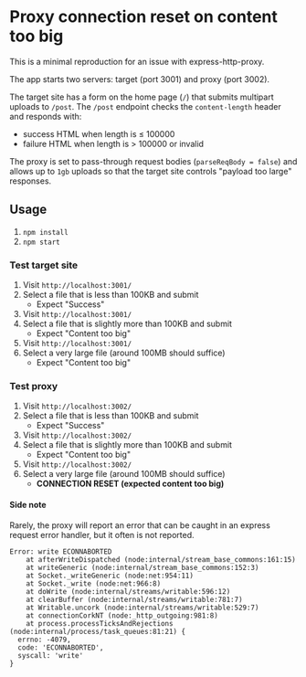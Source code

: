 # Proxy connection reset on content too big

This is a minimal reproduction for an issue with express-http-proxy.

The app starts two servers: target (port 3001) and proxy (port 3002).

The target site has a form on the home page (`/`) that submits multipart uploads to `/post`. The `/post` endpoint checks the `content-length` header and responds with:

- success HTML when length is ≤ 100000
- failure HTML when length is > 100000 or invalid

The proxy is set to pass-through request bodies (`parseReqBody = false`) and allows up to `1gb` uploads so that the target site controls "payload too large" responses.

## Usage

1. `npm install`
1. `npm start`

### Test target site

1. Visit `http://localhost:3001/`
1. Select a file that is less than 100KB and submit
   - Expect "Success"
1. Visit `http://localhost:3001/`
1. Select a file that is slightly more than 100KB and submit
   - Expect "Content too big"
1. Visit `http://localhost:3001/`
1. Select a very large file (around 100MB should suffice)
   - Expect "Content too big"

### Test proxy

1. Visit `http://localhost:3002/`
1. Select a file that is less than 100KB and submit
   - Expect "Success"
1. Visit `http://localhost:3002/`
1. Select a file that is slightly more than 100KB and submit
   - Expect "Content too big"
1. Visit `http://localhost:3002/`
1. Select a very large file (around 100MB should suffice)
   - **CONNECTION RESET (expected content too big)**

#### Side note

Rarely, the proxy will report an error that can be caught in an express request error handler, but it often is not reported.

```
Error: write ECONNABORTED
    at afterWriteDispatched (node:internal/stream_base_commons:161:15)
    at writeGeneric (node:internal/stream_base_commons:152:3)
    at Socket._writeGeneric (node:net:954:11)
    at Socket._write (node:net:966:8)
    at doWrite (node:internal/streams/writable:596:12)
    at clearBuffer (node:internal/streams/writable:781:7)
    at Writable.uncork (node:internal/streams/writable:529:7)
    at connectionCorkNT (node:_http_outgoing:981:8)
    at process.processTicksAndRejections (node:internal/process/task_queues:81:21) {
  errno: -4079,
  code: 'ECONNABORTED',
  syscall: 'write'
}
```

